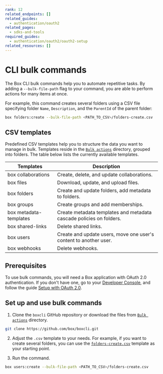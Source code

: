 ```yaml
---
rank: 12
related_endpoints: []
related_guides:
  - authentication/oauth2
related_pages:
  - sdks-and-tools
required_guides:
  - authentication/oauth2/oauth2-setup
related_resources: []
---
```

<!-- markdownlint-disable line-length -->

# CLI bulk commands

The Box CLI bulk commands help you to automate repetitive tasks. By adding a `--bulk-file-path` flag to your command, you are able to perform actions for many items at once.

For example, this command creates several folders using a CSV file specifying folder `Name`, `Description`, and the `ParentId` of the parent folder:

```bash
box folders:create --bulk-file-path <PATH_TO_CSV>/folders-create.csv
```

## CSV templates

Predefined CSV templates help you to structure the data you want to manage in bulk. Templates reside in the [`Bulk actions`][bulkactions] directory, grouped into folders. The table below lists the currently available templates.

| Templates      | Description   |
|----------------|---------------|
| box collaborations| Create, delete, and update collaborations. |
| box files| Download, update, and upload files.|
| box folders| Create and update folders, add metadata to folders. |
| box groups| Create groups and add memberships. |
| box metadata-templates| Create metadata templates and metadata cascade policies on folders. |
| box shared-links| Delete shared links.|
| box users| Create and update users, move one user's content to another user. |
| box webhooks| Delete webhooks. |

## Prerequisites

To use bulk commands, you will need a Box application
with OAuth 2.0 authentication. If you don't have one,
go to your [Developer Console][console], and follow the guide
[Setup with OAuth 2.0][auth].

## Set up and use bulk commands

1. Clone the `boxcli` GitHub repository or download the files from [`Bulk actions`][bulkactions] directory.

  ```bash
  git clone https://github.com/box/boxcli.git
  ```

2. Adjust the `.csv` template to your needs. For example, if you want to create several folders, you can use the [`folders-create.csv`][folderstemplate] template as your starting point.

3. Run the command.

  ```bash
  box users:create --bulk-file-path <PATH_TO_CSV>/folders-create.csv
  ```

<!-- markdownlint-enable line-length -->
[console]: https://app.box.com/developers/console
[auth]: g://authentication/oauth2/oauth2-setup
[bulkactions]: https://github.com/box/boxcli/tree/main/docs/Bulk%20actions
[folderstemplate]: https://github.com/box/boxcli/blob/main/docs/Bulk%20actions/folders/folders-create.csv